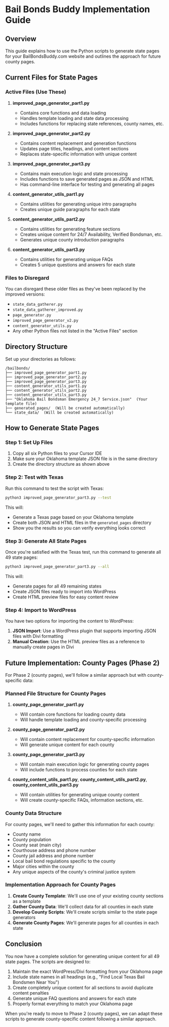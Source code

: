 # Bail Bonds Buddy Implementation Guide

## Overview

This guide explains how to use the Python scripts to generate state pages for your BailBondsBuddy.com website and outlines the approach for future county pages.

## Current Files for State Pages

### Active Files (Use These)

1. **improved_page_generator_part1.py**
   - Contains core functions and data loading
   - Handles template loading and state data processing
   - Includes functions for replacing state references, county names, etc.

2. **improved_page_generator_part2.py**
   - Contains content replacement and generation functions
   - Updates page titles, headings, and content sections
   - Replaces state-specific information with unique content

3. **improved_page_generator_part3.py**
   - Contains main execution logic and state processing
   - Includes functions to save generated pages as JSON and HTML
   - Has command-line interface for testing and generating all pages

4. **content_generator_utils_part1.py**
   - Contains utilities for generating unique intro paragraphs
   - Creates unique guide paragraphs for each state

5. **content_generator_utils_part2.py**
   - Contains utilities for generating feature sections
   - Creates unique content for 24/7 Availability, Verified Bondsman, etc.
   - Generates unique county introduction paragraphs

6. **content_generator_utils_part3.py**
   - Contains utilities for generating unique FAQs
   - Creates 5 unique questions and answers for each state

### Files to Disregard

You can disregard these older files as they've been replaced by the improved versions:

- `state_data_gatherer.py`
- `state_data_gatherer_improved.py`
- `page_generator.py`
- `improved_page_generator_v2.py`
- `content_generator_utils.py`
- Any other Python files not listed in the "Active Files" section

## Directory Structure

Set up your directories as follows:

```
/bailbonds/
├── improved_page_generator_part1.py
├── improved_page_generator_part2.py
├── improved_page_generator_part3.py
├── content_generator_utils_part1.py
├── content_generator_utils_part2.py
├── content_generator_utils_part3.py
├── "Oklahoma Bail Bondsman Emergency 24_7 Service.json"  (Your template file)
├── generated_pages/  (Will be created automatically)
└── state_data/  (Will be created automatically)
```

## How to Generate State Pages

### Step 1: Set Up Files

1. Copy all six Python files to your Cursor IDE
2. Make sure your Oklahoma template JSON file is in the same directory
3. Create the directory structure as shown above

### Step 2: Test with Texas

Run this command to test the script with Texas:

```bash
python3 improved_page_generator_part3.py --test
```

This will:
- Generate a Texas page based on your Oklahoma template
- Create both JSON and HTML files in the `generated_pages` directory
- Show you the results so you can verify everything looks correct

### Step 3: Generate All State Pages

Once you're satisfied with the Texas test, run this command to generate all 49 state pages:

```bash
python3 improved_page_generator_part3.py --all
```

This will:
- Generate pages for all 49 remaining states
- Create JSON files ready to import into WordPress
- Create HTML preview files for easy content review

### Step 4: Import to WordPress

You have two options for importing the content to WordPress:

1. **JSON Import**: Use a WordPress plugin that supports importing JSON files with Divi formatting
2. **Manual Creation**: Use the HTML preview files as a reference to manually create pages in Divi

## Future Implementation: County Pages (Phase 2)

For Phase 2 (county pages), we'll follow a similar approach but with county-specific data:

### Planned File Structure for County Pages

1. **county_page_generator_part1.py**
   - Will contain core functions for loading county data
   - Will handle template loading and county-specific processing

2. **county_page_generator_part2.py**
   - Will contain content replacement for county-specific information
   - Will generate unique content for each county

3. **county_page_generator_part3.py**
   - Will contain main execution logic for generating county pages
   - Will include functions to process counties for each state

4. **county_content_utils_part1.py**, **county_content_utils_part2.py**, **county_content_utils_part3.py**
   - Will contain utilities for generating unique county content
   - Will create county-specific FAQs, information sections, etc.

### County Data Structure

For county pages, we'll need to gather this information for each county:

- County name
- County population
- County seat (main city)
- Courthouse address and phone number
- County jail address and phone number
- Local bail bond regulations specific to the county
- Major cities within the county
- Any unique aspects of the county's criminal justice system

### Implementation Approach for County Pages

1. **Create County Template**: We'll use one of your existing county sections as a template
2. **Gather County Data**: We'll collect data for all counties in each state
3. **Develop County Scripts**: We'll create scripts similar to the state page generators
4. **Generate County Pages**: We'll generate pages for all counties in each state

## Conclusion

You now have a complete solution for generating unique content for all 49 state pages. The scripts are designed to:

1. Maintain the exact WordPress/Divi formatting from your Oklahoma page
2. Include state names in all headings (e.g., "Find Local Texas Bail Bondsmen Near You")
3. Create completely unique content for all sections to avoid duplicate content penalties
4. Generate unique FAQ questions and answers for each state
5. Properly format everything to match your Oklahoma page

When you're ready to move to Phase 2 (county pages), we can adapt these scripts to generate county-specific content following a similar approach. 